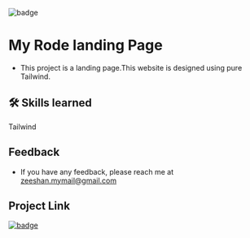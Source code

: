 
![badge](https://img.shields.io/badge/html%2Fcss-used-brightgreen)

# My Rode landing Page

- This project is a  landing page.This website is designed using pure Tailwind.

## 🛠 Skills learned

Tailwind



## Feedback

- If you have any feedback, please reach me at zeeshan.mymail@gmail.com


## Project Link


[![badge](https://img.shields.io/badge/Click-here-brightgreen)](https://brokenrode.netlify.app/)

